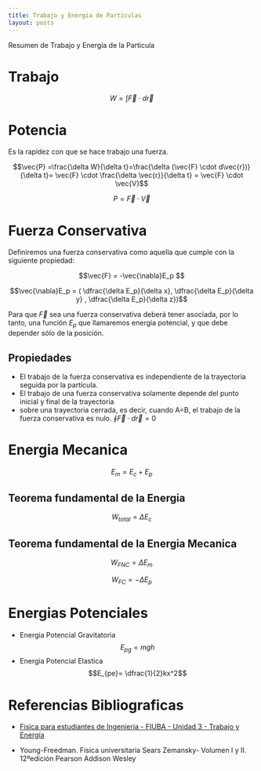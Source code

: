 ```yaml
---
title: Trabajo y Energia de Particulas
layout: posts
---
```


Resumen de Trabajo y Energia de la Particula


# Trabajo

$$W = \int \vec{F} \cdot d\vec{r} $$


# Potencia


Es la rapidez con que se hace trabajo una fuerza.

$$\vec{P} =\frac{\delta W}{\delta t}=\frac{\delta (\vec{F} \cdot d\vec{r})}{\delta t}= \vec{F} \cdot \frac{\delta \vec{r}}{\delta t} = \vec{F} \cdot \vec{V}$$

$$P =  \vec{F} \cdot \vec{V}$$

# Fuerza Conservativa
Definiremos una fuerza conservativa como aquella que cumple con la siguiente propiedad:

$$\vec{F} = -\vec{\nabla}E_p  $$

$$\vec{\nabla}E_p = ( \dfrac{\delta E_p}{\delta x}, \dfrac{\delta E_p}{\delta y} , \dfrac{\delta E_p}{\delta z})$$

Para que $\vec{F}$ sea una fuerza conservativa deberá tener asociada, por lo tanto, una función $E_p$ que llamaremos energía potencial, y que debe depender sólo de la posición.

## Propiedades

* El trabajo de la fuerza conservativa es independiente de la trayectoria seguida por la partícula.
* El trabajo de una fuerza conservativa solamente depende del punto inicial y final de la trayectoria
* sobre una trayectoria cerrada, es decir, cuando A=B, el trabajo de la fuerza conservativa es nulo. $\oint \vec{F}\cdot d\vec{r} = 0$

# Energia Mecanica

$$E_m = E_c + E_p$$

## Teorema fundamental de la Energia

$$W_{total} = \Delta E_c$$

## Teorema fundamental de la Energia Mecanica

$$W_{FNC} = \Delta E_m$$


$$W_{FC} = -\Delta E_p$$


# Energias Potenciales

* Energia Potencial Gravitatoria 
$$E_{pg}= mgh$$
* Energia Potencial Elastica 
$$E_{pe}= \dfrac{1}{2}kx^2$$

# Referencias Bibliograficas

* [Fisica para estudiantes de Ingenieria - FIUBA - Unidad 3 - Trabajo y Energía](https://campus.fi.uba.ar/pluginfile.php/345695/mod_resource/content/0/Unidad%203%20-%20Trabajo%20y%20Energ%C3%ADa%20-%20Rev%2001.pdf)

* Young-Freedman. Física universitaria Sears Zemansky- Volumen I y II. 12ºedición Pearson Addison Wesley 